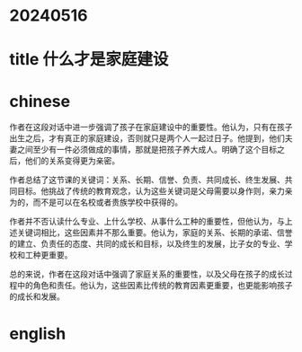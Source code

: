 
# 20240516

# title 什么才是家庭建设

# chinese 

作者在这段对话中进一步强调了孩子在家庭建设中的重要性。他认为，只有在孩子出生之后，才有真正的家庭建设，否则就只是两个人一起过日子。他提到，他们夫妻之间至少有一件必须做成的事情，那就是把孩子养大成人。明确了这个目标之后，他们的关系变得更为亲密。

作者总结了这节课的关键词：关系、长期、信誉、负责、共同成长、终生发展、共同目标。他挑战了传统的教育观念，认为这些关键词是父母需要以身作则，亲力亲为的，而不是可以在名校或者贵族学校中获得的。

作者并不否认读什么专业、上什么学校、从事什么工种的重要性，但他认为，与上述关键词相比，这些因素并不那么重要。他认为，家庭的关系、长期的承诺、信誉的建立、负责任的态度、共同的成长和目标，以及终生的发展，比子女的专业、学校和工种更重要。

总的来说，作者在这段对话中强调了家庭关系的重要性，以及父母在孩子的成长过程中的角色和责任。他认为，这些因素比传统的教育因素更重要，也更能影响孩子的成长和发展。

# english

